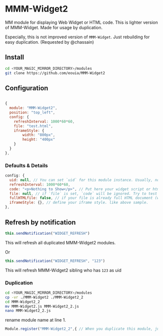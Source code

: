 # MMM-Widget2
MM module for displaying Web Widget or HTML code. This is lighter version of MMM-Widget. Made for usage by duplication.

Especially, this is not improved version of `MMM-Widget`. Just rebuilding for easy duplication. (Requested by @chassain)

## Install
```sh
cd <YOUR_MAGIC_MIRROR_DIRECTORY>/modules
git clone https://github.com/eouia/MMM-Widget2
```

## Configuration
```js

{
  module: "MMM-Widget2",
  position: "top_left",
  config: {
  	refreshInterval: 1000*60*60,
  	file: "test.html",
  	iframeStyle: {
  		width: "800px",
  		height: "400px"
  	}
  }
},
```
### Defaults & Details
```js
config: {
  uid: null, // You can set `uid` for this module instance. Usually, no need to care about this unless use notification `WIDGET_REFRESH`.
  refreshInterval: 1000*60*60,
  code: "<p>Nothing to Show</p>", // Put here your widget script or html code.
  file: null, // if `file` is set, `code` will be ignored. Try to test "test.html"
  fullHTMLfile: false, // if your file is already full HTML document (with <html></html>) set this true.
  iframeStyle: {}, // define your iframe style. like above sample.
},
```


## Refresh by notification
```js
this.sendNotification("WIDGET_REFRESH")
```
This will refresh all duplicated MMM-Widget2 modules.

Or

```js
this.sendNotification("WIDGET_REFRESH", "123")
```
This will refresh MMM-Widget2 sibling who has `123` as uid

### Duplication
```sh
cd <YOUR_MAGIC_MIRROR_DIRECTORY>/modules
cp -vr ./MMM-Widget2 ./MMM-Widget2_2
cd MMM-Widget2_2
mv MMM-Widget2.js MMM-Widget2_2.js
nano MMM-Widget2_2.js
```
rename module name at line 1.
```js
Module.register("MMM-Widget2_2",{ // When you duplicate this module, just edit here only.
```
